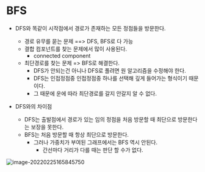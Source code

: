 # BFS

- DFS와 똑같이 시작점에서 경로가 존재하는 모든 정점들을 방문한다.
  - 경로 유무를 묻는 문제 ==> DFS, BFS로 다 가능
  - 결합 컴포넌트를 찾는 문제에서 많이 사용된다. 
    - connected component
  - 최단경로를 찾는 문제 => BFS로 해결한다.
    - DFS가 안되는건 아니나 DFS로 풀려면 원 알고리즘을 수정해야 한다.
    - DFS는 인접정점중 인접정점중 하나를 선택해 깊게 들어가는 형식이기 때문이다.
    - 그 때문에 운에 따라 최단경로를 갈지 안갈지 알 수 없다.

- DFS와의 차이점
  - DFS는 출발점에서 경로가 있는 임의 정점을 처음 방문할 때 최단으로 방문한다는 보장을 못한다.
  - BFS는 처음 방문할 때 항상 최단으로 방문한다.
    - 그러나 가중치가 부여된 그래프에서는 BFS 역시 안된다.
      - 간선마다 거리가 다를 때는 판단 할 수가 없다.

![image-20220225165845750](C:\Users\qqq59\AppData\Roaming\Typora\typora-user-images\image-20220225165845750.png)